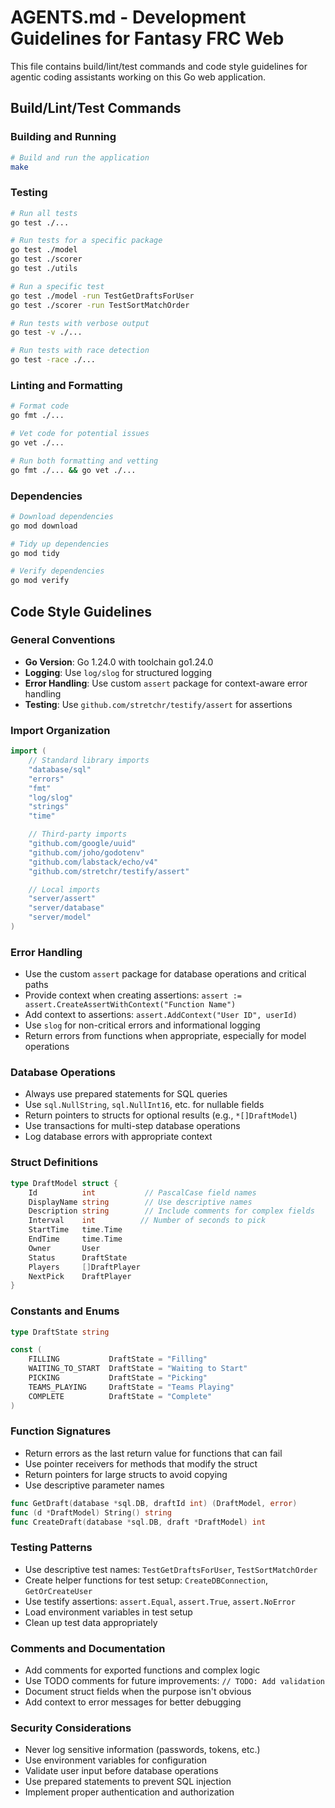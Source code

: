 # AGENTS.md - Development Guidelines for Fantasy FRC Web

This file contains build/lint/test commands and code style guidelines for agentic coding assistants working on this Go web application.

## Build/Lint/Test Commands

### Building and Running
```bash
# Build and run the application
make
```

### Testing
```bash
# Run all tests
go test ./...

# Run tests for a specific package
go test ./model
go test ./scorer
go test ./utils

# Run a specific test
go test ./model -run TestGetDraftsForUser
go test ./scorer -run TestSortMatchOrder

# Run tests with verbose output
go test -v ./...

# Run tests with race detection
go test -race ./...
```

### Linting and Formatting
```bash
# Format code
go fmt ./...

# Vet code for potential issues
go vet ./...

# Run both formatting and vetting
go fmt ./... && go vet ./...
```

### Dependencies
```bash
# Download dependencies
go mod download

# Tidy up dependencies
go mod tidy

# Verify dependencies
go mod verify
```

## Code Style Guidelines

### General Conventions

- **Go Version**: Go 1.24.0 with toolchain go1.24.0
- **Logging**: Use `log/slog` for structured logging
- **Error Handling**: Use custom `assert` package for context-aware error handling
- **Testing**: Use `github.com/stretchr/testify/assert` for assertions

### Import Organization

```go
import (
    // Standard library imports
    "database/sql"
    "errors"
    "fmt"
    "log/slog"
    "strings"
    "time"

    // Third-party imports
    "github.com/google/uuid"
    "github.com/joho/godotenv"
    "github.com/labstack/echo/v4"
    "github.com/stretchr/testify/assert"

    // Local imports
    "server/assert"
    "server/database"
    "server/model"
)
```

### Error Handling

- Use the custom `assert` package for database operations and critical paths
- Provide context when creating assertions: `assert := assert.CreateAssertWithContext("Function Name")`
- Add context to assertions: `assert.AddContext("User ID", userId)`
- Use `slog` for non-critical errors and informational logging
- Return errors from functions when appropriate, especially for model operations

### Database Operations

- Always use prepared statements for SQL queries
- Use `sql.NullString`, `sql.NullInt16`, etc. for nullable fields
- Return pointers to structs for optional results (e.g., `*[]DraftModel`)
- Use transactions for multi-step database operations
- Log database errors with appropriate context

### Struct Definitions

```go
type DraftModel struct {
    Id          int           // PascalCase field names
    DisplayName string        // Use descriptive names
    Description string        // Include comments for complex fields
    Interval    int          // Number of seconds to pick
    StartTime   time.Time
    EndTime     time.Time
    Owner       User
    Status      DraftState
    Players     []DraftPlayer
    NextPick    DraftPlayer
}
```

### Constants and Enums

```go
type DraftState string

const (
    FILLING           DraftState = "Filling"
    WAITING_TO_START  DraftState = "Waiting to Start"
    PICKING           DraftState = "Picking"
    TEAMS_PLAYING     DraftState = "Teams Playing"
    COMPLETE          DraftState = "Complete"
)
```

### Function Signatures

- Return errors as the last return value for functions that can fail
- Use pointer receivers for methods that modify the struct
- Return pointers for large structs to avoid copying
- Use descriptive parameter names

```go
func GetDraft(database *sql.DB, draftId int) (DraftModel, error)
func (d *DraftModel) String() string
func CreateDraft(database *sql.DB, draft *DraftModel) int
```

### Testing Patterns

- Use descriptive test names: `TestGetDraftsForUser`, `TestSortMatchOrder`
- Create helper functions for test setup: `CreateDBConnection`, `GetOrCreateUser`
- Use testify assertions: `assert.Equal`, `assert.True`, `assert.NoError`
- Load environment variables in test setup
- Clean up test data appropriately

### Comments and Documentation

- Add comments for exported functions and complex logic
- Use TODO comments for future improvements: `// TODO: Add validation`
- Document struct fields when the purpose isn't obvious
- Add context to error messages for better debugging

### Security Considerations

- Never log sensitive information (passwords, tokens, etc.)
- Use environment variables for configuration
- Validate user input before database operations
- Use prepared statements to prevent SQL injection
- Implement proper authentication and authorization
